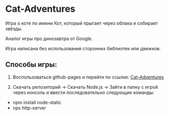 # Cat-Adventures

Игра о коте по имени Кот, который прыгает через облака и собирает звёзды.

Аналог игры про динозавтра от Google.

Игра написана без использования сторонних библиотек или движков.

## Способы игры:
1. Воспользоваться github-pages и перейти по ссылке: [Cat-Adventures](https://eugenia-k.github.io/Cat-Adventures/)

2. Скачать репозиторий -> Скачать Node.js -> Зайти в папку с игрой через консоль и ввести последовательно следующие команды:
* npm install node-static
* npx http-server
